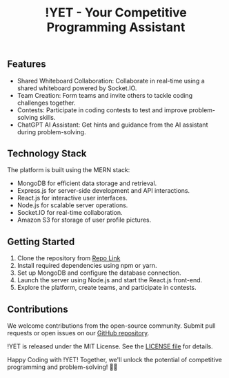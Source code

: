 <!DOCTYPE html>
<html lang="en">
<head>
    <meta charset="UTF-8">
    <meta name="viewport" content="width=device-width, initial-scale=1.0">
    <title>!YET - Your Competitive Programming Assistant</title>
    <link rel="stylesheet" href="styles.css">
</head>
<body>
    <header>
        <h1>!YET - Your Competitive Programming Assistant</h1>
    </header>
    <section class="features">
        <h2>Features</h2>
        <ul>
            <li>Shared Whiteboard Collaboration: Collaborate in real-time using a shared whiteboard powered by Socket.IO.</li>
            <li>Team Creation: Form teams and invite others to tackle coding challenges together.</li>
            <li>Contests: Participate in coding contests to test and improve problem-solving skills.</li>
            <li>ChatGPT AI Assistant: Get hints and guidance from the AI assistant during problem-solving.</li>
        </ul>
    </section>
    <section class="technology-stack">
        <h2>Technology Stack</h2>
        <p>The platform is built using the MERN stack:</p>
        <ul>
            <li>MongoDB for efficient data storage and retrieval.</li>
            <li>Express.js for server-side development and API interactions.</li>
            <li>React.js for interactive user interfaces.</li>
            <li>Node.js for scalable server operations.</li>
            <li>Socket.IO for real-time collaboration.</li>
            <li>Amazon S3 for storage of user profile pictures.</li>
        </ul>
    </section>
    <section class="getting-started">
        <h2>Getting Started</h2>
        <ol>
            <li>Clone the repository from <a href="Repo Link">Repo Link</a></li>
            <li>Install required dependencies using npm or yarn.</li>
            <li>Set up MongoDB and configure the database connection.</li>
            <li>Launch the server using Node.js and start the React.js front-end.</li>
            <li>Explore the platform, create teams, and participate in contests.</li>
        </ol>
    </section>
    <section class="contributions">
        <h2>Contributions</h2>
        <p>We welcome contributions from the open-source community. Submit pull requests or open issues on our <a href="GitHub Repository Link">GitHub repository</a>.</p>
    </section>
    <footer>
        <p>!YET is released under the MIT License. See the <a href="LICENSE Link">LICENSE file</a> for details.</p>
        <p>Happy Coding with !YET! Together, we'll unlock the potential of competitive programming and problem-solving! 🚀🌟</p>
    </footer>
</body>
</html>
